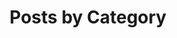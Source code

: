 ---
title: "Posts by Category"
layout: categories
permalink: /categories/
author_profile: true
suggestedcitiation: false
redirect_from:
  - /cat/
---